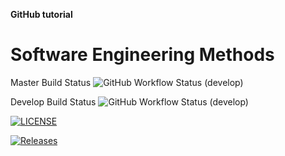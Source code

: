 **GitHub tutorial**
# Software Engineering Methods
Master Build Status ![GitHub Workflow Status (develop)](https://img.shields.io/github/actions/workflow/status/Heinzaybo/Group6-/.github%2Fworkflows%2Fmain.yml?branch=develop&style=flat-square)

Develop Build Status ![GitHub Workflow Status (develop)](https://img.shields.io/github/actions/workflow/status/Heinzaybo/Group6-/.github%2Fworkflows%2Fmain.yml?branch=develop&style=flat-square)

[![LICENSE](https://img.shields.io/github/license/Heinzaybo/Group6-.svg?style=flat-square)](https://github.com/Heinzaybo/Group6-/blob/master/LICENSE)

[![Releases](https://img.shields.io/github/release/Heinzaybo/Group6-/all.svg?style=flat-square)](https://github.com/Heinzaybo/Group6-/releases)

